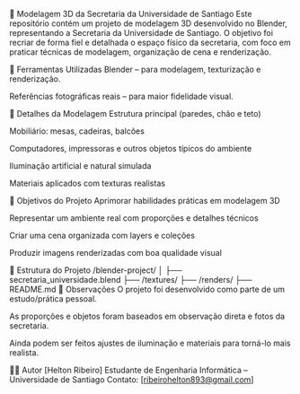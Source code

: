 🏫 Modelagem 3D da Secretaria da Universidade de Santiago
Este repositório contém um projeto de modelagem 3D desenvolvido no Blender, representando a Secretaria da Universidade de Santiago. O objetivo foi recriar de forma fiel e detalhada o espaço físico da secretaria, com foco em praticar técnicas de modelagem, organização de cena e renderização.

🧱 Ferramentas Utilizadas
Blender – para modelagem, texturização e renderização.

Referências fotográficas reais – para maior fidelidade visual.

📐 Detalhes da Modelagem
Estrutura principal (paredes, chão e teto)

Mobiliário: mesas, cadeiras, balcões

Computadores, impressoras e outros objetos típicos do ambiente

Iluminação artificial e natural simulada

Materiais aplicados com texturas realistas

🎯 Objetivos do Projeto
Aprimorar habilidades práticas em modelagem 3D

Representar um ambiente real com proporções e detalhes técnicos

Criar uma cena organizada com layers e coleções

Produzir imagens renderizadas com boa qualidade visual

📂 Estrutura do Projeto
/blender-project/
│
├── secretaria_universidade.blend
├── /textures/
├── /renders/
├── README.md
📌 Observações
O projeto foi desenvolvido como parte de um estudo/prática pessoal.

As proporções e objetos foram baseados em observação direta e fotos da secretaria.

Ainda podem ser feitos ajustes de iluminação e materiais para torná-lo mais realista.

🧑‍🎓 Autor
[Helton Ribeiro]
Estudante de Engenharia Informática – Universidade de Santiago
Contato: [ribeirohelton893@gmail.com]
